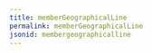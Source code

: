 ```yaml
---
title: memberGeographicalLine
permalink: memberGeographicalLine
jsonid: membergeographicalline
---
```

